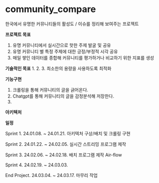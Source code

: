 # community_compare

한국에서 유명한 커뮤니티들의 활성도 / 이슈를 정리해 보여주는 프로젝트

**프로젝트 목표**
1. 유명 커뮤니티에서 실시간으로 핫한 주제 발굴 및 공유
2. 유명 커뮤니티 별 특정 주제에 대한 긍정/부정적 시각 공유
3. 매일 쌓인 데이터를 종합해 커뮤니티를 평가하거나 비교하기 위한 지표를 생성

**기술적인 목표**
1. 
2. 
3. 최소한의 용량을 사용하도록 최적화


**기능구현**
1. 크롤링을 통해 커뮤니티의 글을 긁어온다.
2. Chatgpt를 통해 커뮤니티의 글을 감정분석해 저장한다.
3. 


**아키텍처**


**일정**

Sprint 1. 24.01.08. ~ 24.01.21.
  아키텍처 구상/배치 및 크롤링 구현
  
Sprint 2. 24.01.22. ~ 24.02.05.
  실시간 스트리밍 프로그램 제작
    
Sprint 3. 24.02.06. ~ 24.02.18.
  배치 프로그램 제작
    Air-flow
    
Sprint 4. 24.02.19. ~ 24.03.03.
  
End Project. 24.03.04. ~ 24.03.17.
  마무리 작업
